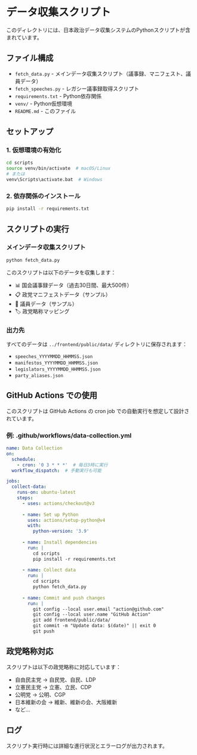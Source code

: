 # データ収集スクリプト

このディレクトリには、日本政治データ収集システムのPythonスクリプトが含まれています。

## ファイル構成

- `fetch_data.py` - メインデータ収集スクリプト（議事録、マニフェスト、議員データ）
- `fetch_speeches.py` - レガシー議事録取得スクリプト
- `requirements.txt` - Python依存関係
- `venv/` - Python仮想環境
- `README.md` - このファイル

## セットアップ

### 1. 仮想環境の有効化

```bash
cd scripts
source venv/bin/activate  # macOS/Linux
# または
venv\Scripts\activate.bat  # Windows
```

### 2. 依存関係のインストール

```bash
pip install -r requirements.txt
```

## スクリプトの実行

### メインデータ収集スクリプト

```bash
python fetch_data.py
```

このスクリプトは以下のデータを収集します：
- 📊 国会議事録データ（過去30日間、最大500件）
- 📋 政党マニフェストデータ（サンプル）
- 👥 議員データ（サンプル）
- 🏷️ 政党略称マッピング

### 出力先

すべてのデータは `../frontend/public/data/` ディレクトリに保存されます：
- `speeches_YYYYMMDD_HHMMSS.json`
- `manifestos_YYYYMMDD_HHMMSS.json`
- `legislators_YYYYMMDD_HHMMSS.json`
- `party_aliases.json`

## GitHub Actions での使用

このスクリプトは GitHub Actions の cron job での自動実行を想定して設計されています。

### 例: .github/workflows/data-collection.yml

```yaml
name: Data Collection
on:
  schedule:
    - cron: '0 3 * * *'  # 毎日3時に実行
  workflow_dispatch:  # 手動実行も可能

jobs:
  collect-data:
    runs-on: ubuntu-latest
    steps:
      - uses: actions/checkout@v3
      
      - name: Set up Python
        uses: actions/setup-python@v4
        with:
          python-version: '3.9'
          
      - name: Install dependencies
        run: |
          cd scripts
          pip install -r requirements.txt
          
      - name: Collect data
        run: |
          cd scripts
          python fetch_data.py
          
      - name: Commit and push changes
        run: |
          git config --local user.email "action@github.com"
          git config --local user.name "GitHub Action"
          git add frontend/public/data/
          git commit -m "Update data: $(date)" || exit 0
          git push
```

## 政党略称対応

スクリプトは以下の政党略称に対応しています：

- 自由民主党 → 自民党、自民、LDP
- 立憲民主党 → 立憲、立民、CDP
- 公明党 → 公明、CGP
- 日本維新の会 → 維新、維新の会、大阪維新
- など...

## ログ

スクリプト実行時には詳細な進行状況とエラーログが出力されます。